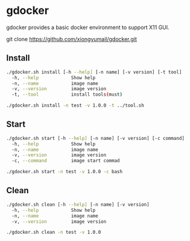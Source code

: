 # gdocker

gdocker provides a basic docker environment to support X11 GUI.

git clone https://github.com/xiongyumail/gdocker.git

## Install

```bash
./gdocker.sh install [-h --help] [-n name] [-v version] [-t tool]
  -h, --help            Show help
  -n, --name            image name
  -v, --version         image version
  -t, --tool            install tools(must)
```

```bash
./gdocker.sh install -n test -v 1.0.0 -t ../tool.sh 
```

## Start

```bash
./gdocker.sh start [-h --help] [-n name] [-v version] [-c command]
  -h, --help            Show help
  -n, --name            image name
  -v, --version         image version
  -c, --command         image start commad
```

```bash
./gdocker.sh start -n test -v 1.0.0 -c bash
```

## Clean

```bash
./gdocker.sh clean [-h --help] [-n name] [-v version]
  -h, --help            Show help
  -n, --name            image name
  -v, --version         image version
```

```bash
./gdocker.sh clean -n test -v 1.0.0
```